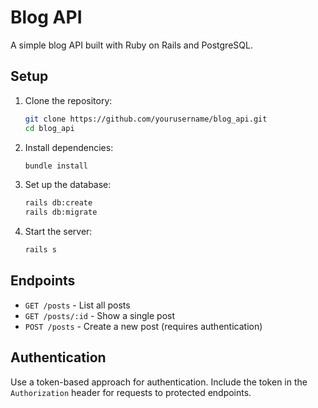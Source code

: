 # Blog API

A simple blog API built with Ruby on Rails and PostgreSQL.

## Setup

1. Clone the repository:
   ```bash
   git clone https://github.com/yourusername/blog_api.git
   cd blog_api
   ```

2. Install dependencies:
   ```bash
   bundle install
   ```

3. Set up the database:
   ```bash
   rails db:create
   rails db:migrate
   ```

4. Start the server:
   ```bash
   rails s
   ```

## Endpoints

- `GET /posts` - List all posts
- `GET /posts/:id` - Show a single post
- `POST /posts` - Create a new post (requires authentication)

## Authentication

Use a token-based approach for authentication. Include the token in the `Authorization` header for requests to protected endpoints.
